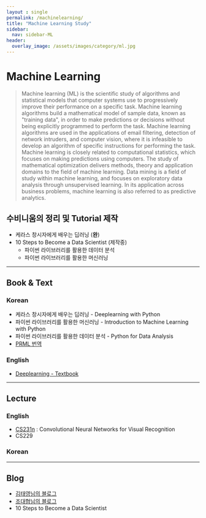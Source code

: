 ```yaml
---
layout : single
permalink: /machinelearning/
title: "Machine Learning Study"
sidebar:
  nav: sidebar-ML
header:
  overlay_image: /assets/images/category/ml.jpg
---
```


# Machine Learning

> Machine learning (ML) is the scientific study of algorithms and statistical models that computer systems use to progressively improve their performance on a specific task. Machine learning algorithms build a mathematical model of sample data, known as "training data", in order to make predictions or decisions without being explicitly programmed to perform the task. Machine learning algorithms are used in the applications of email filtering, detection of network intruders, and computer vision, where it is infeasible to develop an algorithm of specific instructions for performing the task. Machine learning is closely related to computational statistics, which focuses on making predictions using computers. The study of mathematical optimization delivers methods, theory and application domains to the field of machine learning. Data mining is a field of study within machine learning, and focuses on exploratory data analysis through unsupervised learning. In its application across business problems, machine learning is also referred to as predictive analytics.

## 수비니움의 정리 및 Tutorial 제작

- 케라스 창시자에게 배우는 딥러닝 (**완**)
- 10 Steps to Become a Data Scientist (제작중)
  - 파이썬 라이브러리를 활용한 데이터 분석
  - 파이썬 라이브러리를 활용한 머신러닝

---

## Book & Text

### Korean
- 케라스 창시자에게 배우는 딥러닝 - Deeplearning with Python
- 파이썬 라이브러리를 활용한 머신러닝 - Introduction to Machine Learning with Python
- 파이썬 라이브러리를 활용한 데이터 분석 - Python for Data Analysis
- [PRML 번역](https://norman3.github.io/prml/)

### English
- [Deeplearning - Textbook](https://www.deeplearningbook.org/?fbclid=IwAR3r67FGMnve4p1Wdn8K0jMDvdXzsXueYD6OxFTGk8gBBX4st47IZuZKjks)

---

## Lecture

### English
- [CS231n](http://cs231n.stanford.edu/) : Convolutional Neural Networks for Visual Recognition
- CS229

### Korean

---
## Blog
- [김태영님의 블로그](https://tykimos.github.io/)
- [조대협님의 블로그](https://bcho.tistory.com/)
- 10 Steps to Become a Data Scientist
